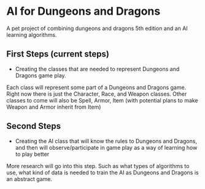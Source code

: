 # AI for Dungeons and Dragons
A pet project of combining dungeons and dragons 5th edition and an AI learning algorithms.

## First Steps (current steps)
* Creating the classes that are needed to represent Dungeons and Dragons game play.

Each class will represent some part of a Dungeons and Dragons game.
Right now there is just the Character, Race, and Weapon classes.
Other classes to come will also be Spell, Armor, Item (with potential plans to make Weapon and Armor inherit from Item)

## Second Steps

* Creating the AI class that will know the rules to Dungeons and Dragons, and then will observe/participate in game play as a way of learning how to play better

More research will go into this step. Such as what types of algorithms to use, what kind of data is needed to train the AI as Dungeons and Dragons is an abstract game.